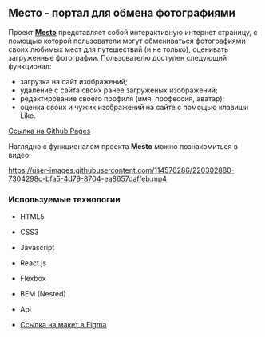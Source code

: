 ## Место - портал для обмена фотографиями

Проект [**Mesto**](https://mikhailyandex.github.io/mesto-react/) представляет собой интерактивную интернет страницу, с помощью которой пользователи могут обмениваться фотографиями своих любимых мест для путешествий (и не только), оценивать загруженные фотографии. 
Пользователю доступен следующий функционал: 
- загрузка на сайт изображений;
- удаление с сайта своих ранее загруженых изображений;
- редактирование своего профиля (имя, профессия, аватар);
- оценка своих и чужих изображений на сайте с помощью клавиши Like.

[Ссылка на Github Pages](https://mikhailyandex.github.io/mesto-react/)

Наглядно c функционалом проекта **Mesto** можно познакомиться в видео:

https://user-images.githubusercontent.com/114576286/220302880-7304298c-bfa5-4d79-8704-ea8657daffeb.mp4

### Используемые технологии
* HTML5
* CSS3
* Javascript
* React.js
* Flexbox
* BEM (Nested)
* Api

* [Ссылка на макет в Figma](https://www.figma.com/file/2cn9N9jSkmxD84oJik7xL7/JavaScript.-Sprint-4?node-id=0%3A1)
